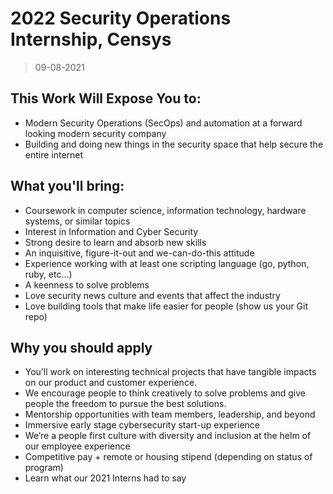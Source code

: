 # 2022 Security Operations Internship, Censys

> 09-08-2021

## This Work Will Expose You to:

- Modern Security Operations (SecOps) and automation at a forward looking modern security company
- Building and doing new things in the security space that help secure the entire internet

## What you'll bring:

- Coursework in computer science, information technology, hardware systems, or similar topics
- Interest in Information and Cyber Security
- Strong desire to learn and absorb new skills
- An inquisitive, figure-it-out and we-can-do-this attitude
- Experience working with at least one scripting language (go, python, ruby, etc...)
- A keenness to solve problems
- Love security news culture and events that affect the industry
- Love building tools that make life easier for people (show us your Git repo)

## Why you should apply

- You’ll work on interesting technical projects that have tangible impacts on our product and customer experience.
- We encourage people to think creatively to solve problems and give people the freedom to pursue the best solutions.
- Mentorship opportunities with team members, leadership, and beyond
- Immersive early stage cybersecurity start-up experience
- We’re a people first culture with diversity and inclusion at the helm of our employee experience
- Competitive pay + remote or housing stipend (depending on status of program)
- Learn what our 2021 Interns had to say
